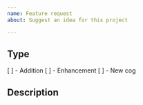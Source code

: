 ```yaml
---
name: Feature request
about: Suggest an idea for this project

---
```


## Type

[ ] - Addition
[ ] - Enhancement
[ ] - New cog 

## Description
